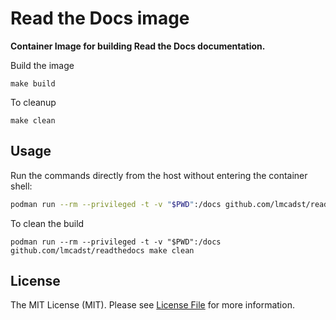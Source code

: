 # Read the Docs image

**Container Image for building Read the Docs documentation.**

Build the image

```
make build
```

To cleanup

```
make clean
```

## Usage

Run the commands directly from the host without entering the container shell:

``` bash
podman run --rm --privileged -t -v "$PWD":/docs github.com/lmcadst/readthedocs make html
```

To clean the build

```
podman run --rm --privileged -t -v "$PWD":/docs github.com/lmcadst/readthedocs make clean
```

## License

The MIT License (MIT). Please see [License File](LICENSE) for more information.

